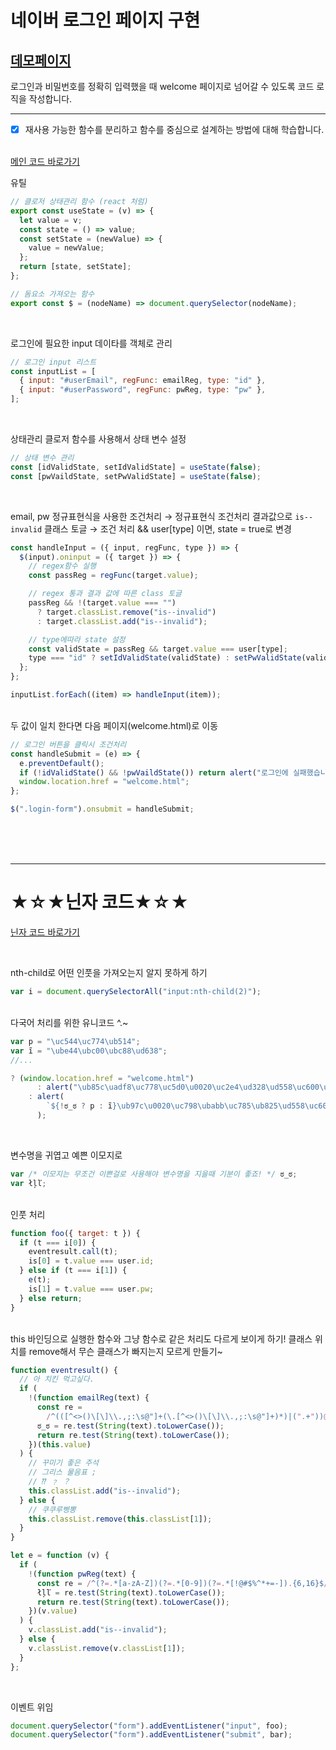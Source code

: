 # 네이버 로그인 페이지 구현

## [데모페이지]()

로그인과 비밀번호를 정확히 입력했을 때 welcome 페이지로 넘어갈 수 있도록 코드 로직을 작성합니다.

---

- [x] 재사용 가능한 함수를 분리하고 함수를 중심으로 설계하는 방법에 대해 학습합니다.
      <br>
      <br>

[메인 코드 바로가기](./js/main.js)

유틸

```js
// 클로저 상태관리 함수 (react 처럼)
export const useState = (v) => {
  let value = v;
  const state = () => value;
  const setState = (newValue) => {
    value = newValue;
  };
  return [state, setState];
};

// 돔요소 가져오는 함수
export const $ = (nodeName) => document.querySelector(nodeName);
```

<br>

로그인에 필요한 input 데이타를 객체로 관리

```js
// 로그인 input 리스트
const inputList = [
  { input: "#userEmail", regFunc: emailReg, type: "id" },
  { input: "#userPassword", regFunc: pwReg, type: "pw" },
];
```

<br>

상태관리 클로저 함수를 사용해서 상태 변수 설정

```js
// 상태 변수 관리
const [idValidState, setIdValidState] = useState(false);
const [pwVaildState, setPwValidState] = useState(false);
```

<br>

email, pw 정규표현식을 사용한 조건처리
→ 정규표현식 조건처리 결과값으로 <code>is--invalid</code> 클래스 토글
→ 조건 처리 && user[type] 이면, state = true로 변경

```js
const handleInput = ({ input, regFunc, type }) => {
  $(input).oninput = ({ target }) => {
    // regex함수 실행
    const passReg = regFunc(target.value);

    // regex 통과 결과 값에 따른 class 토글
    passReg && !(target.value === "")
      ? target.classList.remove("is--invalid")
      : target.classList.add("is--invalid");

    // type에따라 state 설정
    const validState = passReg && target.value === user[type];
    type === "id" ? setIdValidState(validState) : setPwValidState(validState);
  };
};

inputList.forEach((item) => handleInput(item));
```

<br>
두 값이 일치 한다면 다음 페이지(welcome.html)로 이동

```js
// 로그인 버튼을 클릭시 조건처리
const handleSubmit = (e) => {
  e.preventDefault();
  if (!idValidState() && !pwVaildState()) return alert("로그인에 실패했습니다.");
  window.location.href = "welcome.html";
};

$(".login-form").onsubmit = handleSubmit;
```

<br>
<br>
<br>

---

# ★☆★닌자 코드★☆★

[닌자 코드 바로가기](./js/ninja.js)

<br>

nth-child로 어떤 인풋을 가져오는지 알지 못하게 하기

```js
var i = document.querySelectorAll("input:nth-child(2)");
```

<br>
다국어 처리를 위한 유니코드 ^.~

```js
var p = "\uc544\uc774\ub514";
var ĩ = "\ube44\ubc00\ubc88\ud638";
//...

? (window.location.href = "welcome.html")
      : alert("\ub85c\uadf8\uc778\uc5d0\u0020\uc2e4\ud328\ud558\uc600\uc2b5\ub2c8\ub2e4\u002e")
    : alert(
        `${!ಠ_ಠ ? p : ĩ}\ub97c\u0020\uc798\ubabb\uc785\ub825\ud558\uc600\uc2b5\ub2c8\ub2e4\u002e`
      );
```

<br>

변수명을 귀엽고 예쁜 이모지로

```js
var /* 이모지는 무조건 이쁜걸로 사용해야 변수명을 지을때 기분이 좋죠! */ ಠ_ಠ;
var łļľ;
```

<br>
인풋 처리

```js
function foo({ target: t }) {
  if (t === i[0]) {
    eventresult.call(t);
    is[0] = t.value === user.id;
  } else if (t === i[1]) {
    e(t);
    is[1] = t.value === user.pw;
  } else return;
}
```

<br>
this 바인딩으로 실행한 함수와 그냥 함수로 같은 처리도 다르게 보이게 하기!
클래스 위치를 remove해서 무슨 클래스가 빠지는지 모르게 만들기~

```js
function eventresult() {
  // 아 치킨 먹고싶다.
  if (
    !(function emailReg(text) {
      const re =
        /^(([^<>()\[\]\\.,;:\s@"]+(\.[^<>()\[\]\\.,;:\s@"]+)*)|(".+"))@((\[[0-9]{1,3}\.[0-9]{1,3}\.[0-9]{1,3}\.[0-9]{1,3}\])|(([a-zA-Z\-0-9]+\.)+[a-zA-Z]{2,}))$/;
      ಠ_ಠ = re.test(String(text).toLowerCase());
      return re.test(String(text).toLowerCase());
    })(this.value)
  ) {
    // 꾸미기 좋은 주석
    // 그리스 물음표 ;
    // ⁇ ﹖ ？
    this.classList.add("is--invalid");
  } else {
    // 쿠쿠루삥뽕
    this.classList.remove(this.classList[1]);
  }
}

let e = function (v) {
  if (
    !(function pwReg(text) {
      const re = /^(?=.*[a-zA-Z])(?=.*[0-9])(?=.*[!@#$%^*+=-]).{6,16}$/;
      łļľ = re.test(String(text).toLowerCase());
      return re.test(String(text).toLowerCase());
    })(v.value)
  ) {
    v.classList.add("is--invalid");
  } else {
    v.classList.remove(v.classList[1]);
  }
};
```

<br>

이벤트 위임

```js
document.querySelector("form").addEventListener("input", foo);
document.querySelector("form").addEventListener("submit", bar);
```
